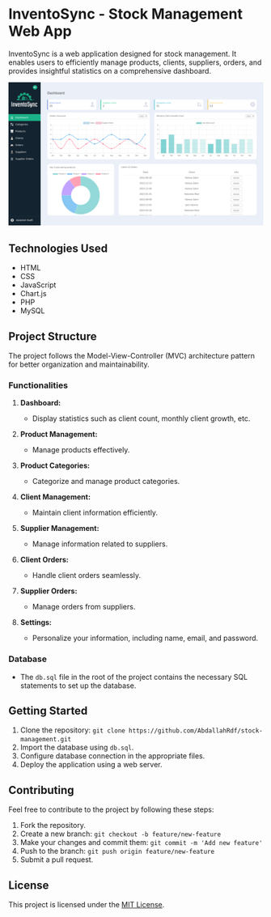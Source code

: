 # InventoSync - Stock Management Web App

InventoSync is a web application designed for stock management. It enables users to efficiently manage products, clients, suppliers, orders, and provides insightful statistics on a comprehensive dashboard.

[![Dashboard Screenshot](./resources/img/dashboard-screenshot.png)](./resources/img/dashboard-screenshot.png)

## Technologies Used

- HTML
- CSS
- JavaScript
- Chart.js
- PHP
- MySQL

## Project Structure

The project follows the Model-View-Controller (MVC) architecture pattern for better organization and maintainability.

### Functionalities

1. **Dashboard:**
   - Display statistics such as client count, monthly client growth, etc.

2. **Product Management:**
   - Manage products effectively.

3. **Product Categories:**
   - Categorize and manage product categories.

4. **Client Management:**
   - Maintain client information efficiently.

5. **Supplier Management:**
   - Manage information related to suppliers.

6. **Client Orders:**
   - Handle client orders seamlessly.

7. **Supplier Orders:**
   - Manage orders from suppliers.

8. **Settings:**
   - Personalize your information, including name, email, and password.

### Database

- The `db.sql` file in the root of the project contains the necessary SQL statements to set up the database.

## Getting Started

1. Clone the repository: `git clone https://github.com/AbdallahRdf/stock-management.git`
2. Import the database using `db.sql`.
3. Configure database connection in the appropriate files.
4. Deploy the application using a web server.

## Contributing

Feel free to contribute to the project by following these steps:

1. Fork the repository.
2. Create a new branch: `git checkout -b feature/new-feature`
3. Make your changes and commit them: `git commit -m 'Add new feature'`
4. Push to the branch: `git push origin feature/new-feature`
5. Submit a pull request.

## License

This project is licensed under the [MIT License](LICENSE).
